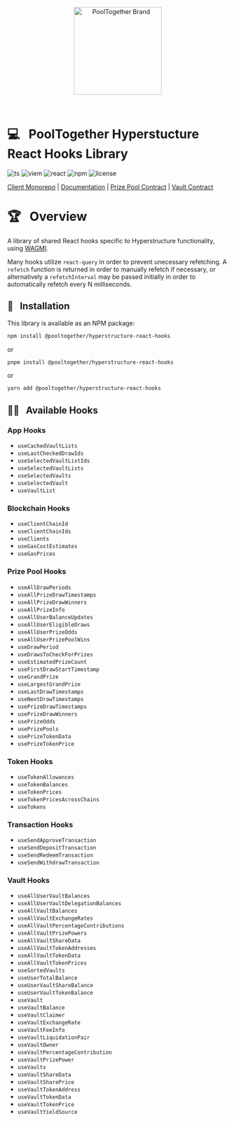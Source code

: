 <p align="center">
  <a href="https://github.com/pooltogether/pooltogether--brand-assets">
    <img src="https://github.com/pooltogether/pooltogether--brand-assets/blob/977e03604c49c63314450b5d432fe57d34747c66/logo/pooltogether-logo--purple-gradient.png?raw=true" alt="PoolTogether Brand" style="max-width:100%;" width="200">
  </a>
</p>

<br />

# 💻 &nbsp; PoolTogether Hyperstucture React Hooks Library

![ts](https://img.shields.io/badge/typescript-%23007ACC.svg?style=flat&logo=typescript&logoColor=white)
![viem](https://img.shields.io/static/v1?label&logo=v&logoColor=white&message=viem&color=gray)
![react](https://img.shields.io/badge/react-%2320232a.svg?style=flat&logo=react&logoColor=%2361DAFB)
![npm](https://img.shields.io/npm/v/@pooltogether/hyperstructure-react-hooks)
![license](https://img.shields.io/npm/l/@pooltogether/hyperstructure-react-hooks)

[Client Monorepo](https://github.com/GenerationSoftware/pooltogether-client-monorepo) | [Documentation](https://dev.pooltogether.com/) | [Prize Pool Contract](https://github.com/pooltogether/v5-prize-pool) | [Vault Contract](https://github.com/pooltogether/v5-vault)

# 🏆 &nbsp; Overview

A library of shared React hooks specific to Hyperstructure functionality, using [WAGMI](https://wagmi.sh/).

Many hooks utilize `react-query` in order to prevent unecessary refetching. A `refetch` function is returned in order to manually refetch if necessary, or alternatively a `refetchInterval` may be passed initially in order to automatically refetch every N milliseconds.

## 💾 &nbsp; Installation

This library is available as an NPM package:

```sh
npm install @pooltogether/hyperstructure-react-hooks
```

or

```sh
pnpm install @pooltogether/hyperstructure-react-hooks
```

or

```sh
yarn add @pooltogether/hyperstructure-react-hooks
```

## 🐱‍👤 &nbsp; Available Hooks

### App Hooks

- `useCachedVaultLists`
- `useLastCheckedDrawIds`
- `useSelectedVaultListIds`
- `useSelectedVaultLists`
- `useSelectedVaults`
- `useSelectedVault`
- `useVaultList`

### Blockchain Hooks

- `useClientChainId`
- `useClientChainIds`
- `useClients`
- `useGasCostEstimates`
- `useGasPrices`

### Prize Pool Hooks

- `useAllDrawPeriods`
- `useAllPrizeDrawTimestamps`
- `useAllPrizeDrawWinners`
- `useAllPrizeInfo`
- `useAllUserBalanceUpdates`
- `useAllUserEligibleDraws`
- `useAllUserPrizeOdds`
- `useAllUserPrizePoolWins`
- `useDrawPeriod`
- `useDrawsToCheckForPrizes`
- `useEstimatedPrizeCount`
- `useFirstDrawStartTimestamp`
- `useGrandPrize`
- `useLargestGrandPrize`
- `useLastDrawTimestamps`
- `useNextDrawTimestamps`
- `usePrizeDrawTimestamps`
- `usePrizeDrawWinners`
- `usePrizeOdds`
- `usePrizePools`
- `usePrizeTokenData`
- `usePrizeTokenPrice`

### Token Hooks

- `useTokenAllowances`
- `useTokenBalances`
- `useTokenPrices`
- `useTokenPricesAcrossChains`
- `useTokens`

### Transaction Hooks

- `useSendApproveTransaction`
- `useSendDepositTransaction`
- `useSendRedeemTransaction`
- `useSendWithdrawTransaction`

### Vault Hooks

- `useAllUserVaultBalances`
- `useAllUserVaultDelegationBalances`
- `useAllVaultBalances`
- `useAllVaultExchangeRates`
- `useAllVaultPercentageContributions`
- `useAllVaultPrizePowers`
- `useAllVaultShareData`
- `useAllVaultTokenAddresses`
- `useAllVaultTokenData`
- `useAllVaultTokenPrices`
- `useSortedVaults`
- `useUserTotalBalance`
- `useUserVaultShareBalance`
- `useUserVaultTokenBalance`
- `useVault`
- `useVaultBalance`
- `useVaultClaimer`
- `useVaultExchangeRate`
- `useVaultFeeInfo`
- `useVaultLiquidationPair`
- `useVaultOwner`
- `useVaultPercentageContribution`
- `useVaultPrizePower`
- `useVaults`
- `useVaultShareData`
- `useVaultSharePrice`
- `useVaultTokenAddress`
- `useVaultTokenData`
- `useVaultTokenPrice`
- `useVaultYieldSource`
